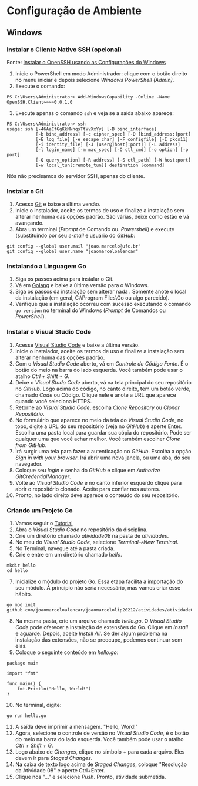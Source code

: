 # Configuração de Ambiente

## Windows 

### Instalar o Cliente Nativo SSH (opcional)

Fonte: [Instalar o OpenSSH usando as Configurações do Windows](https://docs.microsoft.com/pt-br/windows-server/administration/openssh/openssh_install_firstuse)

1. Inicie o PowerShell em modo Administrador: clique com o botão direito no menu iniciar e depois selecione _Windows PowerShell (Admin)_. 
2. Execute o comando:  
```
PS C:\Users\Administrator> Add-WindowsCapability -Online -Name OpenSSH.Client~~~~0.0.1.0
```
3. Execute apenas o comando ```ssh``` e veja se a saída abaixo aparece:
```
PS C:\Users\Administrator> ssh
usage: ssh [-46AaCfGgKkMNnqsTtVvXxYy] [-B bind_interface]
           [-b bind_address] [-c cipher_spec] [-D [bind_address:]port]
           [-E log_file] [-e escape_char] [-F configfile] [-I pkcs11]
           [-i identity_file] [-J [user@]host[:port]] [-L address]
           [-l login_name] [-m mac_spec] [-O ctl_cmd] [-o option] [-p port]
           [-Q query_option] [-R address] [-S ctl_path] [-W host:port]
           [-w local_tun[:remote_tun]] destination [command]
```

Nós não precisamos do servidor SSH, apenas do cliente. 

### Instalar o Git

1. Acesso [Git](https://git-scm.com/) e baixe a última versão. 
2. Inicie o instalador, aceite os termos de uso e finalize a instalação sem alterar nenhuma das opções padrão. São várias, deixe como estão e vá avançando.
3. Abra um terminal (_Prompt_ de Comando ou. _Powershell_) e execute (substituindo por seu _e-mail_ e usuário do _GitHub_:
```
git config --global user.mail "joao.marcelo@ufc.br"
git config --global user.name "joaomarceloalencar"
```

### Instalando a Linguagem Go

1. Siga os passos acima para instalar o Git.
2. Vá em [Golang](http://golang.org) e baixe a última versão para o Windows.
3. Siga os passos da instalação sem alterar nada . Somente anote o local da instalação (em geral, C:\Program Files\Go ou algo parecido).
4. Verifique que a instalação ocorreu com sucesso executando o comando ```go version``` no terminal do Windows (_Prompt_ de Comandos ou _PowerShell_).

### Instalar o Visual Studio Code

1. Acesse [Visual Studio Code](https://code.visualstudio.com/) e baixe a última versão. 
2. Inicie o instalador, aceite os termos de uso e finalize a instalação sem alterar nenhuma das opções padrão.
3. Com o _Visual Studio Code_ aberto, vá em _Controle de Código Fonte_. É o botão do meio na barra do lado esquerda. Você também pode usar o atalho 
_Ctrl + Shift + G_.
4. Deixe o _Visual Studo Code_ aberto, vá na tela principal do seu repositório no _GitHub_. Logo acima do código, no canto direito, tem um botão verde, 
chamado _Code_ ou Código. Clique nele e anote a URL que aparece quando você seleciona HTTPS.
6. Retorne ao _Visual Studio Code_, escolha _Clone Repository_ ou _Clonar Repositório_.
7. No formulário que aparece no meio da tela do _Visual Studio Code_, no topo, digite a URL do seu repositório (veja no _GitHub_) e aperte Enter. Escolha uma pasta local para guardar sua cópia do repositório. Pode ser qualquer uma que você achar melhor. Você também escolher _Clone from GitHub_.
8. Irá surgir uma tela para fazer a autenticação no _GitHub_. Escolha a opção _Sign in with your browser_. Irá abrir uma nova janela, ou uma aba, do seu navegador.
9. Coloque seu _login_ e senha do _GitHub_ e clique em _Authorize GitCredentialManager_.
10. Volte ao _Visual Studio Code_ e no canto inferior esquerdo clique para abrir o repositório clonado. Aceite para confiar nos autores.
11. Pronto, no lado direito deve aparece o conteúdo do seu repositório.

### Criando um Projeto Go 

1. Vamos seguir o [Tutorial](https://golang.org/doc/tutorial/getting-started)
2. Abra o _Visual Studio Code_ no repositório da disciplina.
3. Crie um diretório chamado _atividade08_ na pasta de _atividades_.
4. No meu do _Visual Studio Code_, selecione _Terminal->New Terminal_.
5. No Terminal, navegue até a pasta criada.
6. Crie e entre em um diretório chamado _hello_.
```
mkdir hello
cd hello
```
7. Inicialize o módulo do projeto Go. Essa etapa facilita a importação do seu módulo. À princípio não seria necessário, mas vamos criar esse hábito.
```
go mod init github.com/joaomarceloalencar/joaomarcelolip20212/atividades/atividade08/hello
```
8. Na mesma pasta, crie um arquivo chamado _hello.go_. O _Visual Studio Code_ pode oferecer a instalação de extensões do Go. Clique em _Install_ e aguarde. Depois, aceite _Install All_. Se der algum problema na instalação das extensões, não se preocupe, podemos continuar sem elas.
9. Coloque o seguinte conteúdo em _hello.go_:
```
package main

import "fmt"

func main() {
    fmt.Println("Hello, World!")
}
```
10. No terminal, digite:
```
go run hello.go
```
11. A saída deve imprimir a mensagem. "Hello, Word!"
12. Agora, selecione o controle de versão no _Visual Studio Code_, é o botão do meio na barra do lado esquerda. Você também pode usar o atalho 
_Ctrl + Shift + G_.
13. Logo abaixo de _Changes_, clique no símbolo + para cada arquivo. Eles devem ir para _Staged Changes_.
14. Na caixa de texto logo acima de _Staged Changes_, coloque "Resolução da Atividade 08" e aperte Ctrl+Enter.
15. Clique nos "..." e selecione _Push_. Pronto, atividade submetida. 
